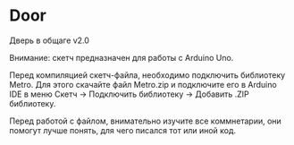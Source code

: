 Door
====

Дверь в общаге v2.0

Внимание: скетч предназначен для работы с Arduino Uno.

Перед компиляцией скетч-файла, необходимо подключить библиотеку Metro. Для этого скачайте файл Metro.zip и подключите его в Arduino IDE в меню Скетч -> Подключить библиотеку -> Добавить .ZIP библиотеку.

Перед работой с файлом, внимательно изучите все коммнетарии, они помогут лучше понять, для чего писался тот или иной код.

